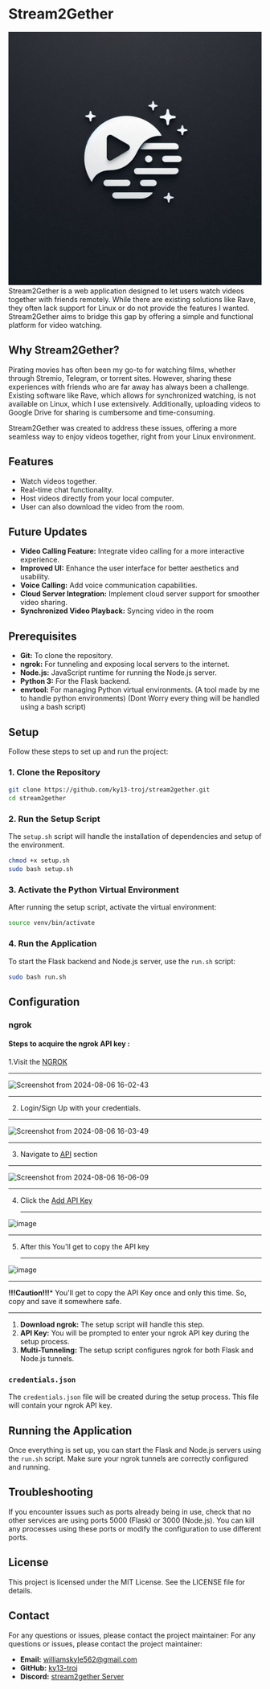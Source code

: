 # Stream2Gether
![stream2gether](stream2gether.jpeg)
Stream2Gether is a web application designed to let users watch videos together with friends remotely. While there are existing solutions like Rave, they often lack support for Linux or do not provide the features I wanted. Stream2Gether aims to bridge this gap by offering a simple and functional platform for video watching.

## Why Stream2Gether?
Pirating movies has often been my go-to for watching films, whether through Stremio, Telegram, or torrent sites. However, sharing these experiences with friends who are far away has always been a challenge. Existing software like Rave, which allows for synchronized watching, is not available on Linux, which I use extensively. Additionally, uploading videos to Google Drive for sharing is cumbersome and time-consuming.

Stream2Gether was created to address these issues, offering a more seamless way to enjoy videos together, right from your Linux environment.


## Features

- Watch videos together.
- Real-time chat functionality.
- Host videos directly from your local computer.
- User can also download the video from the room.

## Future Updates

- **Video Calling Feature:** Integrate video calling for a more interactive experience.
- **Improved UI:** Enhance the user interface for better aesthetics and usability.
- **Voice Calling:** Add voice communication capabilities.
- **Cloud Server Integration:** Implement cloud server support for smoother video sharing.
- **Synchronized Video Playback:** Syncing video in the room

## Prerequisites

- **Git:** To clone the repository.
- **ngrok:** For tunneling and exposing local servers to the internet.
- **Node.js:** JavaScript runtime for running the Node.js server.
- **Python 3:** For the Flask backend.
- **envtool:** For managing Python virtual environments. (A tool made by me to handle python environments)
(Dont Worry every thing will be handled using a bash script)

## Setup

Follow these steps to set up and run the project:

### 1. Clone the Repository

```bash
git clone https://github.com/ky13-troj/stream2gether.git
cd stream2gether
```

### 2. Run the Setup Script

The `setup.sh` script will handle the installation of dependencies and setup of the environment.
```bash
chmod +x setup.sh
sudo bash setup.sh

```
### 3. Activate the Python Virtual Environment

After running the setup script, activate the virtual environment:
```bash
source venv/bin/activate

```
### 4. Run the Application

To start the Flask backend and Node.js server, use the `run.sh` script:
```bash
sudo bash run.sh

```

## Configuration

### ngrok

#### Steps to acquire the ngrok API key : 
1.Visit the [NGROK](https://ngrok.com/)
___

   ![Screenshot from 2024-08-06 16-02-43](https://github.com/user-attachments/assets/8be190e6-dfe8-46bc-996d-b66569702259)

___

2. Login/Sign Up with your credentials.
 ___

  ![Screenshot from 2024-08-06 16-03-49](https://github.com/user-attachments/assets/9cf187dc-2943-49b9-810a-4308c79f76c3)

___

3. Navigate to [API](https://dashboard.ngrok.com/api) section
 ___

  ![Screenshot from 2024-08-06 16-06-09](https://github.com/user-attachments/assets/199dbf2c-e40b-4977-86d2-94d7a52c351a)

___

4. Click the [Add API Key](https://dashboard.ngrok.com/api/new)
   ___

  ![image](https://github.com/user-attachments/assets/d0762451-f589-440f-992e-a58293d05232)


___

5. After this You'll get to copy the API key
   ___

  ![image](https://github.com/user-attachments/assets/d95d0819-72b5-4ef7-a9be-e80dd91995cd)

___

**!!!Caution!!!*** 
You'll get to copy the API Key once and only this time. So, copy and save it somewhere safe.

____
1. **Download ngrok:** The setup script will handle this step.
2. **API Key:** You will be prompted to enter your ngrok API key during the setup process. 
3. **Multi-Tunneling:** The setup script configures ngrok for both Flask and Node.js tunnels.

### `credentials.json`

The `credentials.json` file will be created during the setup process. This file will contain your ngrok API key.

## Running the Application

Once everything is set up, you can start the Flask and Node.js servers using the `run.sh` script. Make sure your ngrok tunnels are correctly configured and running.

## Troubleshooting

If you encounter issues such as ports already being in use, check that no other services are using ports 5000 (Flask) or 3000 (Node.js). You can kill any processes using these ports or modify the configuration to use different ports.

## License

This project is licensed under the MIT License. See the LICENSE file for details.

## Contact

For any questions or issues, please contact the project maintainer:
For any questions or issues, please contact the project maintainer:

- **Email:** williamskyle562@gmail.com
- **GitHub:** [ky13-troj](https://github.com/ky13-troj)
- **Discord:** [stream2gether Server](https://discord.gg/cT3wXCYZ)
